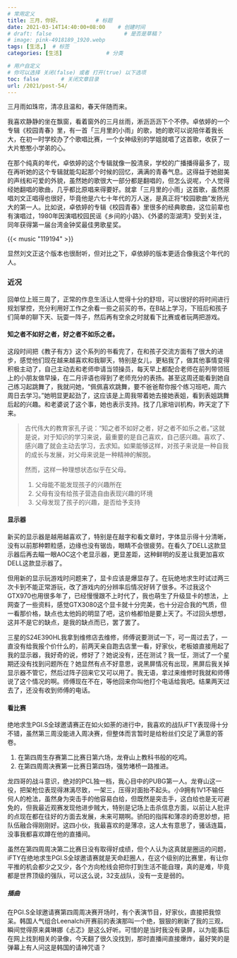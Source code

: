 ```yaml
---
# 常用定义
title: 三月，你好。           # 标题
date: 2021-03-14T14:40:00+08:00    # 创建时间
# draft: false                       # 是否是草稿？
# image: pink-4918189_1920.webp
tags: [生活,]  # 标签
categories: [生活]              # 分类

# 用户自定义
# 你可以选择 关闭(false) 或者 打开(true) 以下选项
toc: false       # 关闭文章目录
url: /2021/post-54/
---
```


三月雨如珠帘，清凉且温和，春天伴随而来。

我喜欢静静的坐在飘窗，看着窗外的三月丝雨，淅沥沥沥下个不停。卓依婷的一个专辑《校园青春》里，有一首「三月里的小雨」的歌，她的歌可以说陪伴着我长大，在初一时学校办了个歌唱比赛，一个女神级别的学姐就唱了这首歌，收获了一大片憨憨小学弟的心。

在那个纯真的年代，卓依婷的这个专辑就像一股清泉，学校的广播播得最多了，现在再听她的这个专辑就能勾起那个时候的回忆，满满的青春气息。这得益于她甜美的声线和可爱的外貌，虽然她的歌很大一部分都是翻唱的，但怎么说呢，个人觉得经她翻唱的歌曲，几乎都比原唱来得要好。就拿「三月里的小雨」这首歌，虽然原唱刘文正唱得也很好，毕竟他是六七十年代的万人迷，是真正将“校园歌曲”发扬光大的第一人。比如说，卓依婷的专辑《校园青春》里很多的经典歌曲，这位前辈也有演唱过，1980年因演唱校园民谣《乡间的小路》、《外婆的澎湖湾》受到关注，同年获得第一届台湾金钟奖最佳男歌星奖。

{{< music "119194" >}}

显然刘文正这个版本也很耐听，但对比之下，卓依婷的版本更适合像我这个年代的人。

### 近况

回单位上班三周了，正常的作息生活让人觉得十分的舒坦，可以很好的将时间进行规划掌控，充分利用好工作之余看一些之前买的书，在B站上学习，下班后和孩子们简单的聊下天、玩耍一阵子，然后再有空余之时就看下比赛或者玩两把游戏。

#### 知之者不如好之者，好之者不如乐之者。

这段时间把《教子有方》这个系列的书看完了，在和孩子交流方面有了很大的进步，感觉他们现在越来越喜欢和我聊天，特别是女儿，更粘我了，做其他事情变得积极主动了，自己主动去和老师申请当领操员，每天早上都配合老师在前列带领班上的小朋友做早操，在二月评语也得到了老师充分的表扬。甚至这周还能看到她自己练习起跳舞了，我就问她，“佩佩喜欢跳舞，要不爸爸帮你报个练习班吧，周六周日去学习。”她明显更起劲了，这应该是上周我带着她去接她表姐，看到表姐跳舞后起的兴趣。和老婆说了这个事，她也表示支持。找了几家培训机构，昨天定了下来。

> 古代伟大的教育家孔子说：“知之者不如好之者，好之者不如乐之者。”这就是说，对于知识的学习来说，最重要的是自己喜欢，自己感兴趣。喜欢了、感兴趣了就会主动去学习，去求知。如果能够这样，对孩子来说是一种自我的成长与发展，对父母来说是一种精神的解脱。
>
> 然而，这样一种理想状态似乎在父母。
>
> 1. 父母能不能发现孩子的兴趣所在
> 2. 父母有没有给孩子营造自由表现兴趣的环境
> 3. 父母发现了孩子的兴趣，是否给予支持

#### 显示器

新买的显示器是越用越喜欢了，特别是在敲字和看文章时，字体显示得十分清晰，没有以前那种颗粒感，边缘也没有锯齿，眼睛不会很疲劳。在看久了DELL这款显示器后再去瞄一眼AOC这个老显示器，更显差距，这种鲜明的反差让我更加喜欢DELL这款显示器了。

但用新的显示玩游戏时问题来了，显卡应该是爆显存了。在玩绝地求生时试过两三次卡到不能正常游玩，改了游戏内的分辨率后情况好转了很多。不过我这个GTX970也用很多年了，已经慢慢跟不上时代了，我也萌生了升级显卡的想法，上网查了一些资料，感觉GTX3080这个显卡就十分完美，也十分迎合我的气质，但一看那价格，缺点也太他妈的明显了吧，这价格都怕是要上天了。不过回头想想，这并不是它的缺点，是我的缺点而已，罢了罢了。

三星的S24E390HL我拿到维修店去维修，师傅说要测试一下，可一周过去了，一直没有给我报个价什么的，前两天亲自跑去店里一看，好家伙，老板娘直接用起了我的显示器，我好奇的说，修好了？她说没有，还在测试？我一怔，测试了一个星期还没有找到问题所在？她显然有点不好意思，说黑屏情况有出现，黑屏后我关掉显示器不管它，然后过阵子回来它又可以用了。我无语，拿过来维修时我就和师傅说了这个情况的啊。师傅现在不在，等他回来你叫他打个电话给我吧。结果两天过去了，还没有收到师傅的电话。

#### 看比赛

绝地求生PGI.S全球邀请赛正在如火如荼的进行中，我喜欢的战队iFTY表现得十分不错，虽然第三周没能进入周决赛，但整体而言暂时是给粉丝们交足了满意的答卷。

1. 在第四周生存赛第二比赛日第六场，龙脊山上教科书般的吃鸡。
2. 在第四周周决赛第一比赛日第四场，强势堵桥一路推进。

龙四哥的战斗意识，绝对的PCL独一档，我心目中的PUBG第一人。龙脊山这一役，把架枪位表现得淋漓尽致，一架三，压得对面抬不起头。小9拥有1V1不输任何人的枪法，虽然身为突击手的他容易白给，但既然是突击手，这白给也是无可避免的，但我最近观赛发现他进步贼大，特别是记场上击杀信息方面，以前让人批评的点现在都在往好的方面去发展，未来可期啊。骄阳的指挥和薄凉的奇思妙想，把队伍融合得刚刚好。这四小伙，我最喜欢的是薄凉，这人太有意思了，骚话连篇，没事我都喜欢蹲在他的直播间。

虽然在第四周周决第二比赛日没有取得好成绩，但个人认为这真就是圈运的问题，iFTY在绝地求生PGI.S全球邀请赛就是天命赶圈人，在这个级别的比赛里，有让你平推的机会都少之又少，各个方向枪线会把你打到生活不能自理，真的是难，毕竟都是世界顶级的强队，可以这么说，32支战队，没有一支是弱的。

##### 插曲

在PGI.S全球邀请赛第四周周决赛开场时，有个表演节目，好家伙，直接把我惊呆。韩国人气组合Leenalchi开赛前的表演那叫一个绝，狠狠的刷新了我的三观，瞬间觉得原来龚琳娜《忐忑》是这么好听。可惜的是当时我没有录屏，以为能事后在网上找到相关的录像，今天翻了很久没找到，那时直播间直接爆炸，最好笑的是弹幕上有人问这是韩国的请神咒语？

